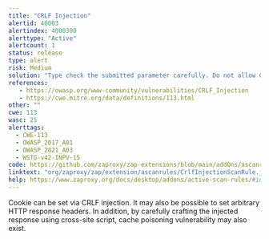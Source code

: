 ```yaml
---
title: "CRLF Injection"
alertid: 40003
alertindex: 4000300
alerttype: "Active"
alertcount: 1
status: release
type: alert
risk: Medium
solution: "Type check the submitted parameter carefully. Do not allow CRLF to be injected by filtering CRLF."
references:
   - https://owasp.org/www-community/vulnerabilities/CRLF_Injection
   - https://cwe.mitre.org/data/definitions/113.html
other: ""
cwe: 113
wasc: 25
alerttags: 
  - CWE-113
  - OWASP_2017_A01
  - OWASP_2021_A03
  - WSTG-v42-INPV-15
code: https://github.com/zaproxy/zap-extensions/blob/main/addOns/ascanrules/src/main/java/org/zaproxy/zap/extension/ascanrules/CrlfInjectionScanRule.java
linktext: "org/zaproxy/zap/extension/ascanrules/CrlfInjectionScanRule.java"
help: https://www.zaproxy.org/docs/desktop/addons/active-scan-rules/#id-40003
---
```

Cookie can be set via CRLF injection.  It may also be possible to set arbitrary HTTP response headers. In addition, by carefully crafting the injected response using cross-site script, cache poisoning vulnerability may also exist.
